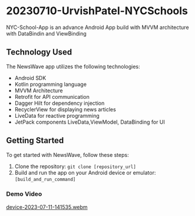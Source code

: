 # 20230710-UrvishPatel-NYCSchools

NYC-School-App is an advance Android App build with MVVM architecture with DataBindin and ViewBinding

## Technology Used
The NewsWave app utilizes the following technologies:

- Android SDK
- Kotlin programming language
- MVVM Architecture
- Retrofit for API communication
- Dagger Hilt for dependency injection
- RecyclerView for displaying news articles
- LiveData for reactive programming
- JetPack components LiveData,ViewModel, DataBinding for UI

## Getting Started

To get started with NewsWave, follow these steps:

1. Clone the repository: `git clone [repository_url]`
2. Build and run the app on your Android device or emulator: `[build_and_run_command]`

### Demo Video
[device-2023-07-11-141535.webm](https://github.com/Urvish910/20230710-UrvishPatel-NYCSchools/assets/72280929/2ae1ab24-c6c7-4f54-bbde-a83abae3c2ba)
